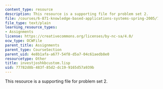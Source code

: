 ```yaml
---
content_type: resource
description: This resource is a supporting file for problem set 2.
file: /courses/6-871-knowledge-based-applications-systems-spring-2005/77782d8b483f85d2dc199165d57a939b_investjoshkbcustom.lisp
file_type: text/plain
learning_resource_types:
- Assignments
license: https://creativecommons.org/licenses/by-nc-sa/4.0/
ocw_type: OCWFile
parent_title: Assignments
parent_type: CourseSection
parent_uid: 4e8b1afa-a677-54f8-d5a7-04c61aedb8e0
resourcetype: Other
title: investjoshkbcustom.lisp
uid: 77782d8b-483f-85d2-dc19-9165d57a939b
---
```

This resource is a supporting file for problem set 2.